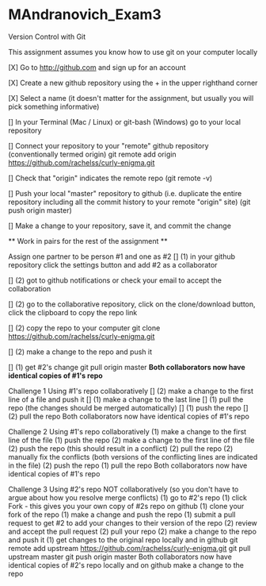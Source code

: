 # MAndranovich_Exam3

Version Control with Git

This assignment assumes you know how to use git on your computer locally

[X] Go to http://github.com and sign up for an account

[X] Create a new github repository using the + in the upper righthand corner

[X] Select a name (it doesn't matter for the assignment, but usually you will pick something
informative)

[] In your Terminal (Mac / Linux) or git-bash (Windows) go to your local repository

[] Connect your repository to your "remote" github repository (conventionally termed origin)
git remote add origin https://github.com/rachelss/curly-enigma.git

[] Check that "origin" indicates the remote repo (git remote -v)

[] Push your local "master" repository to github (i.e. duplicate the entire repository including all
the commit history to your remote "origin" site) (git push origin master)

[] Make a change to your repository, save it, and commit the change

** Work in pairs for the rest of the assignment **

Assign one partner to be person #1 and one as #2
[] (1) in your github repository click the settings button and add #2 as a collaborator

[] (2) got to github notifications or check your email to accept the collaboration

[] (2) go to the collaborative repository, click on the clone/download button, click the clipboard to
copy the repo link

[] (2) copy the repo to your computer
git clone https://github.com/rachelss/curly-enigma.git

[] (2) make a change to the repo and push it

[] (1) get #2's change
git pull origin master
**Both collaborators now have identical copies of #1's repo**

Challenge 1
Using #1's repo collaboratively
[] (2) make a change to the first line of a file and push it
[] (1) make a change to the last line
[] (1) pull the repo (the changes should be merged automatically)
[] (1) push the repo
[] (2) pull the repo
Both collaborators now have identical copies of #1's repo

Challenge 2
Using #1's repo collaboratively
(1) make a change to the first line of the file
(1) push the repo
(2) make a change to the first line of the file
(2) push the repo (this should result in a conflict)
(2) pull the repo
(2) manually fix the conflicts (both versions of the conflicting lines are indicated in the file)
(2) push the repo
(1) pull the repo
Both collaborators now have identical copies of #1's repo

Challenge 3
Using #2's repo NOT collaboratively (so you don't have to argue about how you resolve merge
conflicts)
(1) go to #2's repo
(1) click Fork - this gives you your own copy of #2s repo on github
(1) clone your fork of the repo
(1) make a change and push the repo
(1) submit a pull request to get #2 to add your changes to their version of the repo
(2) review and accept the pull request
(2) pull your repo
(2) make a change to the repo and push it
(1) get changes to the original repo locally and in github
git remote add upstream https://github.com/rachelss/curly-enigma.git
git pull upstream master
git push origin master
Both collaborators now have identical copies of #2's repo locally and on github
make a change to the repo
